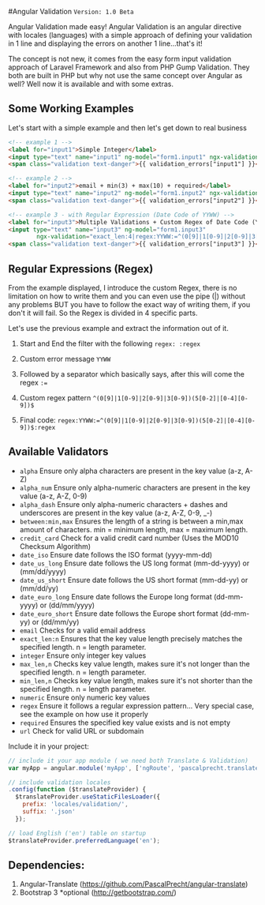 #Angular Validation
`Version: 1.0 Beta` 

Angular Validation made easy! Angular Validation is an angular directive with locales (languages) with a simple approach of defining your validation in 1 line and displaying the errors on another 1 line...that's it! 

The concept is not new, it comes from the easy form input validation approach of Laravel Framework and also from PHP Gump Validation. They both are built in PHP but why not use the same concept over Angular as well? Well now it is available and with some extras.

##  Some Working Examples

Let's start with a simple example and then let's get down to real business

```html
<!-- example 1 -->
<label for="input1">Simple Integer</label>
<input type="text" name="input1" ng-model="form1.input1" ngx-validation="integer|required" />
<span class="validation text-danger">{{ validation_errors["input1"] }}</span>

<!-- example 2 -->
<label for="input2">email + min(3) + max(10) + required</label>
<input type="text" name="input2" ng-model="form1.input2" ngx-validation="email|min_len:3|max_len:10|required" />
<span class="validation text-danger">{{ validation_errors["input2"] }}</span>

<!-- example 3 - with Regular Expression (Date Code of YYWW) -->
<label for="input3">Multiple Validations + Custom Regex of Date Code (YYWW)</label>
<input type="text" name="input3" ng-model="form1.input3" 
		ngx-validation="exact_len:4|regex:YYWW:=^(0[9]|1[0-9]|2[0-9]|3[0-9])(5[0-2]|[0-4][0-9])$:regex|required|integer" />
<span class="validation text-danger">{{ validation_errors["input3"] }}</span>
```

Regular Expressions (Regex)
--------------------
From the example displayed, I introduce the custom Regex, there is no limitation on how to write them and you can even use the pipe (|) without any problems BUT you have to follow the exact way of writing them, if you don't it will fail. So the Regex is divided in 4 specific parts. 

Let's use the previous example and extract the information out of it.

1. Start and End the filter with the following `regex: :regex`

2. Custom error message `YYWW`

3. Followed by a separator which basically says, after this will come the regex `:=`

4. Custom regex pattern `^(0[9]|1[0-9]|2[0-9]|3[0-9])(5[0-2]|[0-4][0-9])$`

5. Final code: `regex:YYWW:=^(0[9]|1[0-9]|2[0-9]|3[0-9])(5[0-2]|[0-4][0-9])$:regex`

Available Validators
--------------------
* `alpha` Ensure only alpha characters are present in the key value (a-z, A-Z)
* `alpha_num` Ensure only alpha-numeric characters are present in the key value (a-z, A-Z, 0-9)
* `alpha_dash` Ensure only alpha-numeric characters + dashes and underscores are present in the key value (a-z, A-Z, 0-9, _-)
* `between:min,max` Ensures the length of a string is between a min,max amount of characters. min = minimum length, max = maximum length.
* `credit_card` Check for a valid credit card number (Uses the MOD10 Checksum Algorithm)
* `date_iso` Ensure date follows the ISO format (yyyy-mm-dd)
* `date_us_long` Ensure date follows the US long format (mm-dd-yyyy) or (mm/dd/yyyy)
* `date_us_short` Ensure date follows the US short format (mm-dd-yy) or (mm/dd/yy)
* `date_euro_long` Ensure date follows the Europe long format (dd-mm-yyyy) or (dd/mm/yyyy)
* `date_euro_short` Ensure date follows the Europe short format (dd-mm-yy) or (dd/mm/yy)
* `email` Checks for a valid email address
* `exact_len:n` Ensures that the key value length precisely matches the specified length. n = length parameter.
* `integer` Ensure only integer key values
* `max_len,n` Checks key value length, makes sure it's not longer than the specified length. n = length parameter.
* `min_len,n` Checks key value length, makes sure it's not shorter than the specified length. n = length parameter.
* `numeric` Ensure only numeric key values
* `regex` Ensure it follows a regular expression pattern... Very special case, see the example on how use it properly
* `required` Ensures the specified key value exists and is not empty
* `url` Check for valid URL or subdomain

Include it in your project:
```javascript
// include it your app module ( we need both Translate & Validation)
var myApp = angular.module('myApp', ['ngRoute', 'pascalprecht.translate', 'ghiscoding.validation']);

// include validation locales
.config(function ($translateProvider) {
  $translateProvider.useStaticFilesLoader({
    prefix: 'locales/validation/',
    suffix: '.json'
  });

// load English ('en') table on startup
$translateProvider.preferredLanguage('en');
```

Dependencies:
------------------

1. Angular-Translate (https://github.com/PascalPrecht/angular-translate)
2. Bootstrap 3 *optional (http://getbootstrap.com/)